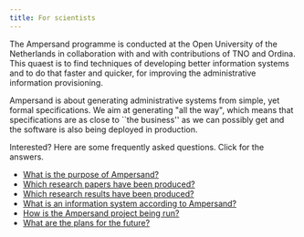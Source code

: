 ```yaml
---
title: For scientists
---
```

The Ampersand programme is conducted at the Open University of the Netherlands in collaboration with and with contributions of TNO and Ordina.
This quaest is to find techniques of developing better information systems and to do that faster and quicker, for improving the administrative information provisioning.

Ampersand is about generating administrative systems from simple, yet formal specifications.
We aim at generating "all the way", which means that specifications are as close to ``the business'' as we can possibly get and the software is also being deployed in production.

Interested? Here are some frequently asked questions. Click for the answers.
* [What is the purpose of Ampersand?](./1-interested-visitor.md#whyAmpersand)
* [Which research papers have been produced?](../research#Publications)
* [Which research results have been produced?](../research#Results)
* [What is an information system according to Ampersand?](../conceptual/theory.md)
* [How is the Ampersand project being run?](./1-interested-visitor.md#Governance)
* [What are the plans for the future?](../future-plans)
<!---* [What is needed?]
* [Who are involved?]--->
